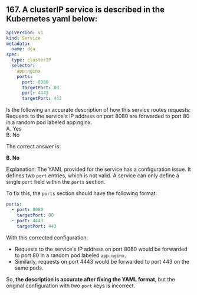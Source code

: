 ## 167. A clusterIP service is described in the Kubernetes yaml below:

```yaml  
apiVersion: v1  
kind: Service  
metadata:  
  name: dca  
spec:  
  type: clusterIP  
  selector:  
    app:nginx  
    ports:  
      port: 8080  
      targetPort: 80  
      port: 4443  
      targetPort: 443  
```

Is the following an accurate description of how this service routes requests:  
Requests to the service's IP address on port 8080 are forwarded to port 80 in a random pod labeled app:nginx.  
A. Yes  
B. No  

The correct answer is:

**B. No**

Explanation:
The YAML provided for the service has a configuration issue. It defines two `port` entries, which is not valid. A service can only define a single `port` field within the `ports` section.

To fix this, the `ports` section should have the following format:

```yaml
ports:
  - port: 8080
    targetPort: 80
  - port: 4443
    targetPort: 443
```

With this corrected configuration:
- Requests to the service's IP address on port 8080 would be forwarded to port 80 in a random pod labeled `app:nginx`.
- Similarly, requests on port 4443 would be forwarded to port 443 on the same pods.

So, **the description is accurate after fixing the YAML format**, but the original configuration with two `port` keys is incorrect.
